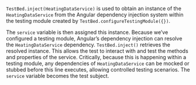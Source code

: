 `TestBed.inject(HeatingDataService)` is used to obtain an instance of the `HeatingDataService` from the Angular dependency injection system within the testing module created by `TestBed.configureTestingModule({})`.

The `service` variable is then assigned this instance.  Because we’ve configured a testing module, Angular’s dependency injection can resolve the `HeatingDataService` dependency. `TestBed.inject()` retrieves the resolved instance. This allows the test to interact with and test the methods and properties of the service.  Critically, because this is happening within a testing module, any dependencies of `HeatingDataService` can be mocked or stubbed before this line executes, allowing controlled testing scenarios. The `service` variable becomes the test subject.